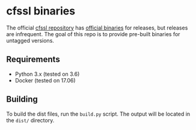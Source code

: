 # cfssl binaries
The official [cfssl repository][] has [official binaries](https://pkg.cfssl.org/) for releases, but releases are infrequent.
The goal of this repo is to provide pre-built binaries for untagged versions.

## Requirements
- Python 3.x (tested on 3.6)
- Docker (tested on 17.06)

## Building
To build the dist files, run the `build.py` script.
The output will be located in the `dist/` directory.

[cfssl repository]: https://github.com/cloudflare/cfssl
